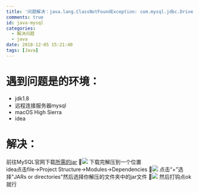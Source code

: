 ```yaml
---
title: '问题解决：java.lang.ClassNotFoundException: com.mysql.jdbc.Driver'
comments: true
id: java-mysql
categories:
  - 解决问题
  - java
date: 2018-12-05 15:21:40
tags: [Java]
---
```

# 遇到问题是的环境：
- jdk1.8
- 远程连接服务器mysql
- macOS High Sierra
- idea
# 解决：
前往MySQL官网下载[所需的jar](https://dev.mysql.com/downloads/connector/j/)
![](https://cloud.css0209.cn/2018/12/java-mysql01.png)
下载完解压到一个位置  
idea点击file->Project Structure->Modules->Dependencies
![](https://cloud.css0209.cn/2018/12/java-mysql02.png)
点击“+”选择"JARs or directories"然后选择你解压的文件夹中的jar文件
![](https://cloud.css0209.cn/2018/12/java-mysql03.png)
然后打钩点ok就行
